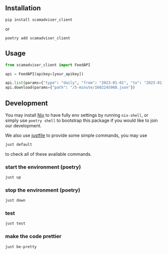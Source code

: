 ## Installation

```
pip install scamadviser_client
```

or

```
poetry add scamadviser_client
```

## Usage

```python
from scamadviser_client import FeedAPI

api = FeedAPI(apikey=[your_apikey])

api.list(params={"type": "daily", "from": "2023-01-01", "to": "2023-01-02"})
api.download(params={"path": "/5-minute/1602245968.json"})
```

## Development

You may install [Nix](https://nixos.org/download.html) to have fully env settings by running `nix-shell`,
or simply use `poetry shell` to bootstrap this package if you would like to join our development.

We also use [justfile](https://github.com/casey/just) to provide some simple commands, you may use

```bash
just default
```

to check all of these available commands.

### start the environment (poetry)

```bash
just up
```

### stop the environment (poetry)

```bash
just down
```

### test

```bash
just test
```

### make the code prettier

```bash
just be-pretty
```
